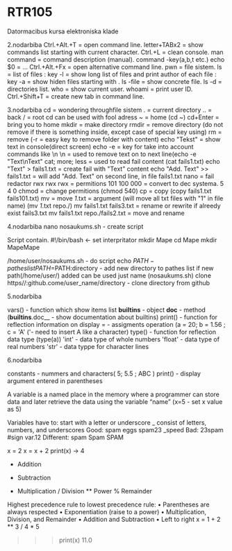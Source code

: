 # RTR105
Datormacibus kursa elektroniska klade

2.nodarbiba
Ctrl.+Alt.+T = open command line.
letter+TABx2 = show commands list starting with current character.
Ctrl.+L = clean console.
man command = command description (manual).
command -key(a,b,t etc.)
echo $0 = ...
Ctrl.+Alt.+Fx = open alternative command line.
pwn = file sistem.
ls = list of files : key -l = show long list of files and print author of each file : key -a = show hiden files starting with .
ls -file = show concrete file.
ls -d = directories list.
who = show current user.
whoami = print user ID.
Ctrl.+Shift+T = create new tab in command line.

3.nodarbiba
cd = wondering throughfile sistem
. = current directory
.. = back
/ = root
cd can be used with fool adress
~ = home (cd ~)
cd+Enter = bring you to home
mkdir = make directory
rmdir = remove directory (do not remove if there is something inside, except case of special key using)
rm = remove (-r = easy key to remove folder with content)
echo "Tekst" = show text in console(direct screen)
echo -e = key for take into account commands like \n
\n = used to remove text on to next line(echo -e "Text\nText"
cat; more; less = used to read fail content (cat fails1.txt)
echo "Text" > fails1.txt = create fail with "Text" content
echo "Add. Text" >> fails1.txt = will add "Add. Text" on second line, in file fails1.txt
nano = fail redactor
rwx rwx rwx = permitions
101 100 000 = convert to dec systema.
 5   4   0
 chmod = change permitions (chmod 540)
 cp = copy (copy fails1.txt fails101.txt)
 mv = move
 *1*.txt = argument (will move all txt files with "1" in file name) (mv *1*.txt repo./)
 mv fails1.txt fails3.txt = rename or rewrite if alreedy exist fails3.txt
 mv fails1.txt repo./fails2.txt = move and rename
 
4.nodarbiba
nano nosaukums.sh - create script

Script contain.
#!/bin/bash <- set interpritator
mkdir Mape
cd Mape
mkdir MapeMape
 
/home/user/nosaukums.sh - do script
echo $PATH - pathes list
PATH=$PATH:directory - add new directory to pathes list
if new path(/home/user/) added can be used just name (nosaukums.sh)
clone https//:github.come/user_name/directory - clone directory from github

5.nodarbiba

vars() - function which show items list
__builtins__ - object
__doc__ - method (__builtins__.doc__ - show documentation about builtins)
print() - function for reflection information on display
= - assigments operation (a = 20; b = 1.56 ; c = 'A' ('- need to insert A like a character) 
type() - function for reflection data type (type(a))
'int' - data type of whole numbers
'float' - data type of real numbers
'str' - data typpe for character lines

6.nodarbiba

constants - nummers and characters( 5; 5.5 ; ABC )
print() - display argument entered in parentheses

A variable is a named place in the memory where a programmer can store
data and later retrieve the data using the variable “name” (x=5 - set x value as 5)

Variables have to:
start with a letter or underscore _
consist of letters, numbers, and underscores
Good: spam eggs spam23 _speed
Bad: 23spam #sign var.12
Different: spam Spam SPAM

x = 2
x = x + 2
print(x) -> 4

+ Addition
- Subtraction
* Multiplication
/ Division
** Power
% Remainder

Highest precedence rule to lowest precedence rule:
• Parentheses are always respected
• Exponentiation (raise to a power)
• Multiplication, Division, and Remainder
• Addition and Subtraction
• Left to right
x = 1 + 2 ** 3 / 4 * 5
>>> print(x)
11.0






